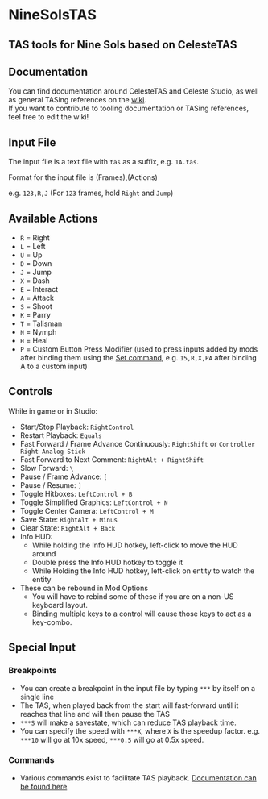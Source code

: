 # NineSolsTAS

## TAS tools for Nine Sols based on CelesteTAS

## Documentation

You can find documentation around CelesteTAS and Celeste Studio, as well as general TASing references on the [wiki](https://github.com/EverestAPI/CelesteTAS-EverestInterop/wiki).  
If you want to contribute to tooling documentation or TASing references, feel free to edit the wiki!

## Input File
The input file is a text file with `tas` as a suffix, e.g. `1A.tas`.

Format for the input file is (Frames),(Actions)

e.g. `123,R,J` (For `123` frames, hold `Right` and `Jump`)

## Available Actions
- `R` = Right
- `L` = Left
- `U` = Up
- `D` = Down
- `J` = Jump 
- `X` = Dash
- `E` = Interact
- `A` = Attack
- `S` = Shoot
- `K` = Parry
- `T` = Talisman
- `N` = Nymph
- `H` = Heal
- `P` = Custom Button Press Modifier (used to press inputs added by mods after binding them using the [Set command](Docs/Commands.md#set), e.g. `15,R,X,PA` after binding A to a custom input)

## Controls
While in game or in Studio:
- Start/Stop Playback: `RightControl`
- Restart Playback: `Equals`
- Fast Forward / Frame Advance Continuously: `RightShift` or `Controller Right Analog Stick`
- Fast Forward to Next Comment: `RightAlt + RightShift`
- Slow Forward: `\`
- Pause / Frame Advance: `[`
- Pause / Resume: `]`
- Toggle Hitboxes: `LeftControl + B`
- Toggle Simplified Graphics: `LeftControl + N`
- Toggle Center Camera: `LeftControl + M`
- Save State: `RightAlt + Minus`
- Clear State: `RightAlt + Back`
- Info HUD:
  * While holding the Info HUD hotkey, left-click to move the HUD around
  * Double press the Info HUD hotkey to toggle it
  * While Holding the Info HUD hotkey, left-click on entity to watch the entity
- These can be rebound in Mod Options
  * You will have to rebind some of these if you are on a non-US keyboard layout.
  * Binding multiple keys to a control will cause those keys to act as a key-combo.

## Special Input

### Breakpoints
- You can create a breakpoint in the input file by typing `***` by itself on a single line
- The TAS, when played back from the start will fast-forward until it reaches that line and will then pause the TAS
- `***S` will make a [savestate](#savestate), which can reduce TAS playback time. 
- You can specify the speed with `***X`, where `X` is the speedup factor. e.g. `***10` will go at 10x speed, `***0.5` will go at 0.5x speed.

### Commands
- Various commands exist to facilitate TAS playback. [Documentation can be found here](https://github.com/EverestAPI/CelesteTAS-EverestInterop/blob/master/Docs/Commands.md).